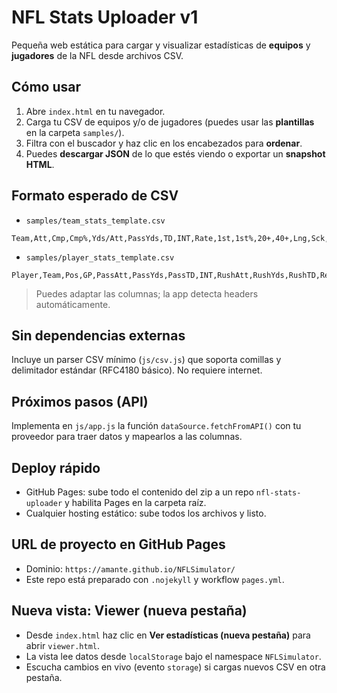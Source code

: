 # NFL Stats Uploader v1

Pequeña web estática para cargar y visualizar estadísticas de **equipos** y **jugadores** de la NFL desde archivos CSV.

## Cómo usar
1. Abre `index.html` en tu navegador.
2. Carga tu CSV de equipos y/o de jugadores (puedes usar las **plantillas** en la carpeta `samples/`).
3. Filtra con el buscador y haz clic en los encabezados para **ordenar**.
4. Puedes **descargar JSON** de lo que estés viendo o exportar un **snapshot HTML**.

## Formato esperado de CSV
- `samples/team_stats_template.csv`
```
Team,Att,Cmp,Cmp%,Yds/Att,PassYds,TD,INT,Rate,1st,1st%,20+,40+,Lng,Sck,SckY
```
- `samples/player_stats_template.csv`
```
Player,Team,Pos,GP,PassAtt,PassYds,PassTD,INT,RushAtt,RushYds,RushTD,Rec,RecYds,RecTD,Tackles,Sacks,DefINT,FantasyPts
```

> Puedes adaptar las columnas; la app detecta headers automáticamente.

## Sin dependencias externas
Incluye un parser CSV mínimo (`js/csv.js`) que soporta comillas y delimitador estándar (RFC4180 básico). No requiere internet.

## Próximos pasos (API)
Implementa en `js/app.js` la función `dataSource.fetchFromAPI()` con tu proveedor para traer datos y mapearlos a las columnas.

## Deploy rápido
- GitHub Pages: sube todo el contenido del zip a un repo `nfl-stats-uploader` y habilita Pages en la carpeta raíz.
- Cualquier hosting estático: sube todos los archivos y listo.

## URL de proyecto en GitHub Pages
- Dominio: `https://amante.github.io/NFLSimulator/`
- Este repo está preparado con `.nojekyll` y workflow `pages.yml`.

## Nueva vista: Viewer (nueva pestaña)
- Desde `index.html` haz clic en **Ver estadísticas (nueva pestaña)** para abrir `viewer.html`.
- La vista lee datos desde `localStorage` bajo el namespace `NFLSimulator`.
- Escucha cambios en vivo (evento `storage`) si cargas nuevos CSV en otra pestaña.
